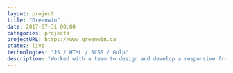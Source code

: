 ```yaml
---
layout: project
title: "Greenwin"
date: 2017-07-31 00:00
categories: projects
projectURL: https://www.greenwin.ca
status: live
technologies: "JS / HTML / SCSS / Gulp"
description: "Worked with a team to design and develop a responsive front-end. Contributed to the building of various Javascript widgets and the styling of Google Maps using the Google Maps Javascript API."
---
```

